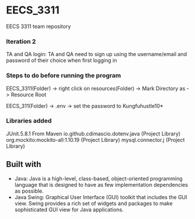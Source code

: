 # EECS_3311
EECS 3311 team repository

### Iteration 2
TA and QA login: TA and QA need to sign up using the username/email and password of their choice when first logging in

### Steps to do before running the program
EECS_3311(Folder) -> right click on resources(Folder) -> Mark Directory as -> Resource Root

EECS_311(Folder) -> .env -> set the password to Kungfuhustle10*

### Libraries added 
JUnit.5.8.1
From Maven
io.github.cdimascio.dotenv.java (Project Library)
org.mockito:mockito-all:1.10.19 (Project Library)
mysql.connector.j (Project Library)

## Built with

- Java: Java is a high-level, class-based, object-oriented programming language that is designed to have as few implementation dependencies as possible.
- Java Swing: Graphical User Interface (GUI) toolkit that includes the GUI view. Swing provides a rich set of widgets and packages to make sophisticated GUI view for Java applications. 

